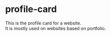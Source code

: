# profile-card
This is the profile card for a website.
<br>
It is mostly used on websites based on portfolio.

